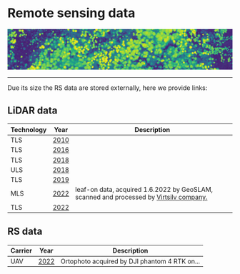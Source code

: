 # Remote sensing data


![](https://raw.githubusercontent.com/VUKOZ-OEL/bluecat-data-pool/main/docs/chm.png)

*******  



Due its size the RS data are stored externally, here we provide links:


## LiDAR data  

| Technology  | Year | Description |   
| ------------------- | ------------------- | ------------------- |   
| TLS |[2010]() | |  
| TLS |[2016]() | |  
| TLS |[2018]() | |  
| ULS |[2018]() | |  
| TLS |[2019]() | |  
| MLS |[2022]() | leaf-on data, acquired 1.6.2022 by GeoSLAM, scanned and processed by [Virtsilv company.](https://virtsilv.com/)|  
| TLS |[2022]() | |  



## RS data  
| Carrier  | Year | Description |
| ------------------- | ------------------- | ------------------- |  
| UAV |[2022]() | Ortophoto acquired by DJI phantom 4 RTK on... |